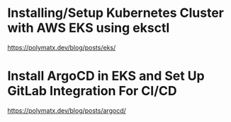 # Installing/Setup Kubernetes Cluster with AWS EKS using eksctl
https://polymatx.dev/blog/posts/eks/

# Install ArgoCD in EKS and Set Up GitLab Integration For CI/CD
https://polymatx.dev/blog/posts/argocd/